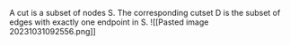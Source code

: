A cut is a subset of nodes S. The corresponding cutset D is the subset of edges with exactly one endpoint in S.
![[Pasted image 20231031092556.png]]